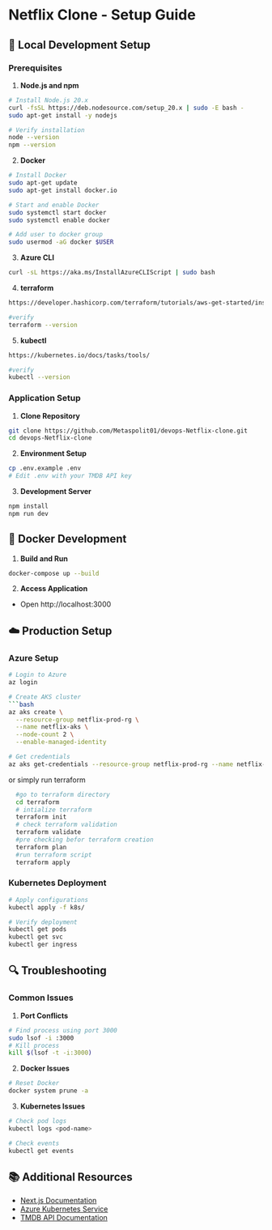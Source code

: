 # Netflix Clone - Setup Guide

## 🔧 Local Development Setup

### Prerequisites
1. **Node.js and npm**
```bash
# Install Node.js 20.x
curl -fsSL https://deb.nodesource.com/setup_20.x | sudo -E bash -
sudo apt-get install -y nodejs

# Verify installation
node --version
npm --version
```

2. **Docker**
```bash
# Install Docker
sudo apt-get update
sudo apt-get install docker.io

# Start and enable Docker
sudo systemctl start docker
sudo systemctl enable docker

# Add user to docker group
sudo usermod -aG docker $USER
```

3. **Azure CLI**
```bash
curl -sL https://aka.ms/InstallAzureCLIScript | sudo bash
```
4. **terraform**
```bash
https://developer.hashicorp.com/terraform/tutorials/aws-get-started/install-cli

#verify
terraform --version
```

5. **kubectl**
```bash
https://kubernetes.io/docs/tasks/tools/

#verify
kubectl --version
```


### Application Setup

1. **Clone Repository**
```bash
git clone https://github.com/Metaspolit01/devops-Netflix-clone.git
cd devops-Netflix-clone
```

2. **Environment Setup**
```bash
cp .env.example .env
# Edit .env with your TMDB API key
```

3. **Development Server**
```bash
npm install
npm run dev
```

## 🐳 Docker Development

1. **Build and Run**
```bash
docker-compose up --build
```

2. **Access Application**
- Open http://localhost:3000

## ☁️ Production Setup

### Azure Setup
```bash
# Login to Azure
az login

# Create AKS cluster
```bash
az aks create \
  --resource-group netflix-prod-rg \
  --name netflix-aks \
  --node-count 2 \
  --enable-managed-identity

# Get credentials
az aks get-credentials --resource-group netflix-prod-rg --name netflix-aks
```

or simply run terraform 
```bash
  #go to terraform directory
  cd terraform
  # intialize terraform 
  terraform init
  # check terraform validation
  terraform validate
  #pre checking befor terraform creation
  terraform plan
  #run terraform script
  terraform apply
```  

### Kubernetes Deployment
```bash
# Apply configurations
kubectl apply -f k8s/

# Verify deployment
kubectl get pods
kubectl get svc
kubectl ger ingress
```

## 🔍 Troubleshooting

### Common Issues

1. **Port Conflicts**
```bash
# Find process using port 3000
sudo lsof -i :3000
# Kill process
kill $(lsof -t -i:3000)
```

2. **Docker Issues**
```bash
# Reset Docker
docker system prune -a
```

3. **Kubernetes Issues**
```bash
# Check pod logs
kubectl logs <pod-name>

# Check events
kubectl get events
```

## 📚 Additional Resources
- [Next.js Documentation](https://nextjs.org/docs)
- [Azure Kubernetes Service](https://docs.microsoft.com/en-us/azure/aks/)
- [TMDB API Documentation](https://developers.themoviedb.org/3)
